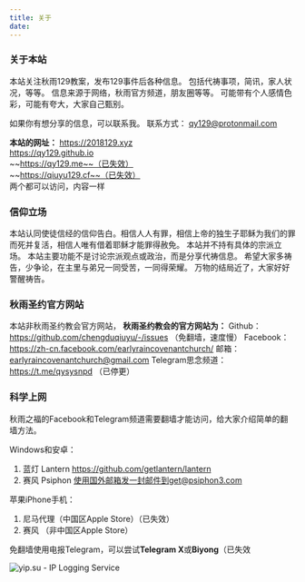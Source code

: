 ```yaml
---
title: 关于
date: 
---
```


### 关于本站

本站关注秋雨129教案，发布129事件后各种信息。
包括代祷事项，简讯，家人状况，等等。
信息来源于网络，秋雨官方频道，朋友圈等等。
可能带有个人感情色彩，可能有夸大，大家自己甄别。

如果你有想分享的信息，可以联系我。
联系方式： qy129@protonmail.com

**本站的网址：**
https://2018129.xyz  
https://qy129.github.io  
~~https://qy129.me~~（已失效）  
~~https://qiuyu129.cf~~（已失效）  
两个都可以访问，内容一样

### 信仰立场

本站认同使徒信经的信仰告白。相信人人有罪，相信上帝的独生子耶稣为我们的罪而死并复活，相信人唯有借着耶稣才能罪得赦免。
本站并不持有具体的宗派立场。
本站主要功能不是讨论宗派观点或政治，而是分享代祷信息。
希望大家多祷告，少争论，在主里与弟兄一同受苦，一同得荣耀。
万物的结局近了，大家好好警醒祷告。

### 秋雨圣约官方网站
本站非秋雨圣约教会官方网站，
**秋雨圣约教会的官方网站为：**
Github： https://github.com/chengduqiuyu/-/issues （免翻墙，速度慢）
Facebook： https://zh-cn.facebook.com/earlyraincovenantchurch/
邮箱： earlyraincovenantchurch@gmail.com
Telegram思念频道：https://t.me/qysysnpd （已停更）

### 科学上网
秋雨之福的Facebook和Telegram频道需要翻墙才能访问，给大家介绍简单的翻墙方法。

Windows和安卓：
1. 蓝灯 Lantern
https://github.com/getlantern/lantern
2. 赛风 Psiphon
使用国外邮箱发一封邮件到get@psiphon3.com

苹果iPhone手机：  
1. 尼马代理（中国区Apple Store）（已失效）  
2. 赛风 （非中国区Apple Store）

免翻墙使用电报Telegram，可以尝试**Telegram X**或**Biyong**（已失效




<img src="https://yip.su/1WnpM6" alt="yip.su - IP Logging Service" border="0">

